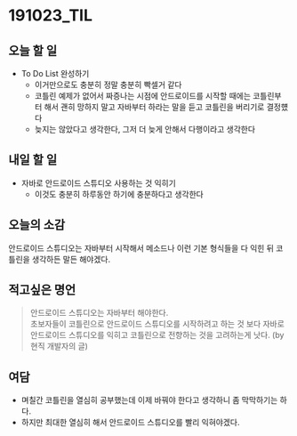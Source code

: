 # 191023_TIL

## 오늘 할 일
- To Do List 완성하기
	- 이거만으로도 충분히 정말 충분히 빡셀거 같다
	- 코틀린 예제가 없어서 짜증나는 시점에 안드로이드를 시작할 때에는 코틀린부터 해서 괜히 망하지 말고 자바부터 하라는 말을 듣고 코틀린을 버리기로 결정헀다
	- 늦지는 않았다고 생각한다, 그저 더 늦게 안해서 다행이라고 생각한다

## 내일 할 일
- 자바로 안드로이드 스튜디오 사용하는 것 익히기
	- 이것도 충분히 하루동안 하기에 충분하다고 생각한다

## 오늘의 소감
안드로이드 스튜디오는 자바부터 시작해서 메소드나 이런 기본 형식들을 다 익힌 뒤 코틀린을 생각하든 말든 해야겠다.

## 적고싶은 명언
>안드로이드 스튜디오는 자바부터 해야한다.  
초보자들이 코틀린으로 안드로이드 스튜디오를 시작하려고 하는 것 보다 자바로 안드로이드 스튜디오를 익히고 코틀린으로 전향하는 것을 고려하는게 낫다. (by 현직 개발자의 글)

## 여담
- 며칠간 코틀린을 열심히 공부했는데 이제 바꿔야 한다고 생각하니 좀 막막하기는 하다.
- 하지만 최대한 열심히 해서 안드로이드 스튜디오를 빨리 익혀야겠다.